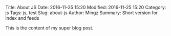 Title: About JS
Date: 2016-11-25 15:20
Modified: 2016-11-25 15:20
Category: js
Tags: js, test
Slug: about-js
Author: Mingz
Summary: Short version for index and feeds

This is the content of my super blog post.
